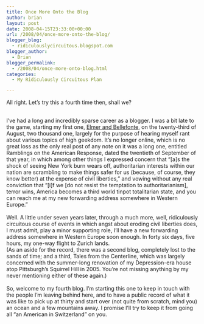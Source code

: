```yaml
---
title: Once More Onto the Blog
author: brian
layout: post
date: 2008-04-15T23:33:00+00:00
url: /2008/04/once-more-onto-the-blog/
blogger_blog:
  - ridiculouslycircuitous.blogspot.com
blogger_author:
  - Brian
blogger_permalink:
  - /2008/04/once-more-onto-blog.html
categories:
  - My Ridiculously Circuitous Plan

---
```

<span>All right. Let&#8217;s try this a fourth time then, shall we?</span>

<div>
  <span><br /></span>
</div>

<div>
  <span>I&#8217;ve had a long and incredibly sparse career as a blogger. I was a bit late to the game, starting my first one, <span><a href="http://maps.google.com/maps?f=q&#038;hl=en&#038;geocode=&#038;q=Elmer+and+Bellefonte+Streets,+Pittsburgh,+Pennsylvania,+15232&#038;jsv=107&#038;sll=40.45242,-79.9346&#038;sspn=0.006548,0.008529&#038;ie=UTF8&#038;z=17&#038;iwloc=addr">Elmer and Bellefonte</a></span>, on the twenty-third of August, two thousand one, largely for the purpose of hearing myself rant about various topics of high geekdom. It&#8217;s no longer online, which is no great loss as the only real post of any note on it was a long one, entitled <span>Ramblings on the American Response</span>, dated the twentieth of September of that year, in which among other things I expressed concern that &#8220;[a]s the shock of seeing New York burn wears off, authoritarian interests within our nation are scrambling to make things safer for us (because, of course, they know better) at the expense of civil liberties,&#8221; and vowing without any real conviction that &#8220;[i]f we [do not resist the temptation to authoritarianism], terror wins, America becomes a third world tinpot totalitarian state, and you can reach me at my new forwarding address somewhere in Western Europe.&#8221;</span>
</div>

<div>
  <span><br /></span>
</div>

<div>
  <span>Well. A little under seven years later, through a much more, well, ridiculously circuitous course of events in which angst about eroding civil liberties does, I must admit, play a minor supporting role, I&#8217;ll have a new forwarding address somewhere in Western Europe soon enough. In forty six days, five hours, my one-way flight to Zurich lands.</span>
</div>

<div>
</div>

<div>
  <span>(As an aside for the record, there was a second blog, completely lost to the sands of time; and a third, <span>Tales from the Centerline</span>, which was largely concerned with the summer-long renovation of my Depression-era house atop Pittsburgh&#8217;s Squirrel Hill in 2005. You&#8217;re not missing anything by my never mentioning either of these again.)</span>
</div>

<div>
  <span><br /></span>
</div>

<div>
  <span>So, welcome to my fourth blog. I&#8217;m starting this one to keep in touch with the people I&#8217;m leaving behind here, and to have a public record of what it was like to pick up at thirty and start over (not quite from scratch, mind you) an ocean and a few mountains away. I promise I&#8217;ll try to keep it from going all &#8220;an American in Switzerland&#8221; on you.</span>
</div>